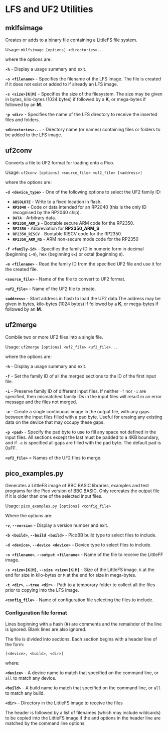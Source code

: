 # LFS and UF2 Utilities

## mklfsimage

Creates or adds to a binary file containing a LittleFS file system.

Usage: `mklfsimage [options] <directories>...`

where the options are:

**`-h`** - Display a usage summary and exit.

**`-o <filename>`** - Specifies the filename of the LFS image. The file
is created if it does not exist or added to if already an LFS image.

**`-s <size>[K|M]`** - Specifies the size of the filesystem. The size may
be given in bytes, kilo-bytes (1024 bytes) if followed by a **K**, or
mega-bytes if followed by an **M**.

**`-p <dir>`** - Specifies the name of the LFS directory to receive the
inserted files and folders.

**`<directories>...`** - Directory name (or names) containing files or
folders to be added to the LFS image.

## uf2conv

Converts a file to UF2 format for loading onto a Pico.

Usage: `uf2conv [options] <source_file> <uf2_file> [<address>]`

where the options are:

**`-d <device_type>`** - One of the following options to select the UF2
family ID:

* **`ABSOLUTE`** - Write to a fixed location in flash.
* **`RP2040`** - Code or data intended for an RP2040 (this is the only
ID recognised by the RP2040 chip).
* **`DATA`** - Arbitrary data.
* **`RP2350_ARM_S`** - Bootable secure ARM code for the RP2350.
* **`RP2350`** - Abbreviation for **RP2350_ARM_S**
* **`RP2350_RISCV`** - Bootable RISCV code for the RP2350.
* **`RP2350_ARM_NS`** - ARM non-secure mode code for the RP2350

**`-f <family-id>`** - Specifies the family ID in numeric form in decimal
(beginning `1`-`9`), hex (beginning `0x`) or octal (beginning `0`).

**`-m <filename>`** - Read the family ID from the specified UF2 file and
use it for the created file.

**`<source_file>`** - Name of the file to convert to UF2 format.

**`<uf2_file>`** - Name of the UF2 file to create.

**`<address>`** - Start address in flash to load the UF2 data.The address may
be given in bytes, kilo-bytes (1024 bytes) if followed by a **K**, or
mega-bytes if followed by an **M**.

## uf2merge

Combile two or more UF2 files into a single file.

Usage: `uf2merge [options] <uf2_file> <uf2_file>...`

where the options are:

**`-h`** - Display a usage summary and exit.

**`-f`** - Set the family ID of all the merged sections to the ID of the first
input file.

**`-i`** - Preserve family ID of different input files. If neither `-f` nor `-i`
are specified, then mismatched family IDs in the input files will result in an
error message and the files not merged.

**`-e`** - Create a single continuous image in the output file, with any gaps between
the input files filled with a pad byte. Useful for erasing any existing data on the
device that may occupy these gaps.

**`-p <pad>`** - Specify the pad byte to use to fill any space not defined in the
input files. All sections except the last must be padded to a 4KB boundary, and
if `-e` is specified all gaps are filled with the pad byte. The default pad is 0xFF.

**`<uf2_file>`** = Names of the UF2 files to merge.

## pico_examples.py

Generates a LittleFS image of BBC BASIC libraries, examples and test programs for
the Pico version of BBC BASIC. Only recreates the output file if it is older than
one of the selected input files.

Usage: `pico_examples.py [options] <config_file>`

Where the options are:

**`-v`**, **`--version`** - Display a version number and exit.

**`-b <build>`**, **`--build <build>`** - PicoBB build type to select files to include.

**`-d <device>`**, **`--device <device>`** - Device type to select files to include.

**`-o <filename>`**, **`--output <filename>`** - Name of the file to receive the LittleFF
image.

**`-s <size>[K|M]`**, **`--size <size>[K|M]`** - Size of the LittleFS image. `K` at the
end for size in kilo-bytes or `M` at the end for size in mega-bytes.

**`-t <dir>`**, **`--tree <dir>`** - Path to a temporary folder to collect all the files
prior to copying into the LFS image.

**`<config_file>`** - Name of configuration file selecting the files to include.

### Configuration file format

Lines beginning with a hash (#) are comments and the remainder of the line is ignored.
Blank lines are also ignored.

The file is divided into sections. Each section begins with a header line of the form:

````
[<device>, <build>, <dir>]
````

where:

**`<device>`** - A device name to match that specified on the command line, or `all` to
match any device.

**`<build>`** - A build name to match that specified on the command line, or `all` to
match any build.

**`<dir>`** - Directory in the LittleFS image to receive the files

The header is followed by a list of filenames (which may include wildcards) to be
copied into the LittleFS image if the <device> and <build> options in the header
line are matched by the command line options.
